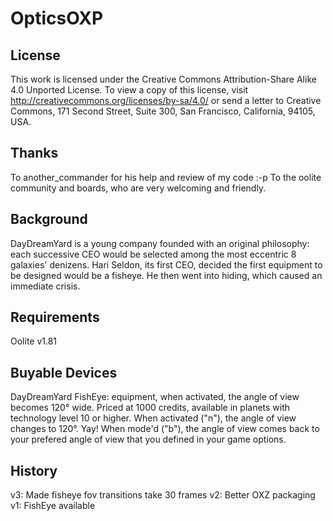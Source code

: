 # OpticsOXP

## License
This work is licensed under the Creative Commons Attribution-Share Alike 4.0 Unported License.
To view a copy of this license, visit http://creativecommons.org/licenses/by-sa/4.0/ 
or send a letter to Creative Commons, 171 Second Street, Suite 300, San Francisco, California, 94105, USA. 

## Thanks
To another_commander for his help and review of my code :-p
To the oolite community and boards, who are very welcoming and friendly.

## Background
DayDreamYard is a young company founded with an original philosophy: each successive CEO would be selected among the most eccentric 8 galaxies' denizens.
Hari Seldon, its first CEO, decided the first equipment to be designed would be a fisheye. He then went into hiding, which caused an immediate crisis.

## Requirements
Oolite v1.81

## Buyable Devices
DayDreamYard FishEye: equipment, when activated, the angle of view becomes 120° wide.
Priced at 1000 credits, available in planets with technology level 10 or higher.
When activated ("n"), the angle of view changes to 120°. Yay!
When mode'd ("b"), the angle of view comes back to your prefered angle of view that you defined in your game options.

## History
v3: Made fisheye fov transitions take 30 frames
v2: Better OXZ packaging
v1: FishEye available
